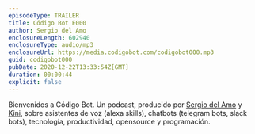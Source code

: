 ```yaml
---
episodeType: TRAILER
title: Código Bot E000 
author: Sergio del Amo
enclosureLength: 602940
enclosureType: audio/mp3
enclosureUrl: https://media.codigobot.com/codigobot000.mp3
guid: codigobot000
pubDate: 2020-12-22T13:33:54Z[GMT]
duration: 00:00:44
explicit: false
---
```


Bienvenidos a Código Bot. Un podcast, producido por [Sergio del Amo](https://sergiodelamo.com) y [Kini](https://kinisoftware.com), sobre asistentes de voz (alexa skills), chatbots (telegram bots, slack bots), tecnología, productividad, opensource y programación. 